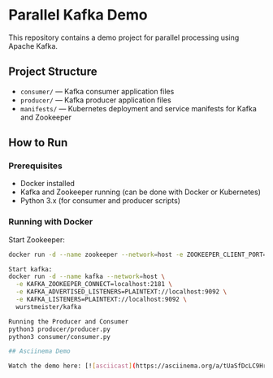 # Parallel Kafka Demo

This repository contains a demo project for parallel processing using Apache Kafka.

## Project Structure

- `consumer/` — Kafka consumer application files  
- `producer/` — Kafka producer application files  
- `manifests/` — Kubernetes deployment and service manifests for Kafka and Zookeeper  

## How to Run

### Prerequisites
- Docker installed  
- Kafka and Zookeeper running (can be done with Docker or Kubernetes)  
- Python 3.x (for consumer and producer scripts)  

### Running with Docker

Start Zookeeper:
```bash
docker run -d --name zookeeper --network=host -e ZOOKEEPER_CLIENT_PORT=2181 wurstmeister/zookeeper

Start kafka:
docker run -d --name kafka --network=host \
  -e KAFKA_ZOOKEEPER_CONNECT=localhost:2181 \
  -e KAFKA_ADVERTISED_LISTENERS=PLAINTEXT://localhost:9092 \
  -e KAFKA_LISTENERS=PLAINTEXT://localhost:9092 \
  wurstmeister/kafka

Running the Producer and Consumer
python3 producer/producer.py
python3 consumer/consumer.py

## Asciinema Demo

Watch the demo here: [![asciicast](https://asciinema.org/a/tUaSfDcLC9HrMze34xr5IF4eM.svg)](https://asciinema.org/a/tUaSfDcLC9HrMze34xr5IF4eM)

